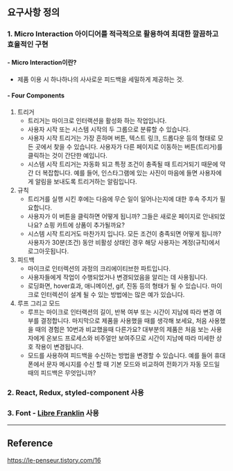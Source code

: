 ## 요구사항 정의

### 1. Micro Interaction 아이디어를 적극적으로 활용하여 최대한 깔끔하고 효율적인 구현
#### - Micro Interaction이란?
  - 제품 이용 시 하나하나의 사사로운 피드백을 세밀하게 제공하는 것.
#### - Four Components
  1. 트리거
      - 트리거는 마이크로 인터랙션을 활성화 하는 작업입니다.
      - 사용자 시작 또는 시스템 시작의 두 그룹으로 분류할 수 있습니다.
      - 사용자 시작 트리거는 가장 흔하며 버튼, 텍스트 링크, 드롭다운 등의 형태로 모든 곳에서 찾을 수 있습니다. 사용자가 다른 페이지로 이동하는 버튼(트리거)를 클릭하는 것이 간단한 예입니다.    
      - 시스템 시작 트리거는 자동화 되고 특정 조건이 충족될 때 트리거되기 때문에 약간 더 복잡합니다.
      예를 들어, 인스타그램에 있는 사진이 마음에 들면 사용자에게 알림을 보내도록 트리거하는 알림입니다.
  2. 규칙
      - 트리거를 실행 시킨 후에는 다음에 무슨 일이 일어나는지에 대한 후속 주치가 필요합니다.
      - 사용자가 이 버튼을 클릭하면 어떻게 됩니까? 그들은 새로운 페이지로 안내되었나요? 쇼핑 카트에 상품이 추가될까요?
      - 시스템 시작 트리거도 마찬가지 입니다.
        모든 조건이 충족되면 어떻게 됩니까? 사용자가 30분(조건) 동안 비활성 상태인 경우 해당 사용자는 계정(규칙)에서 로그아웃됩니다.
  3. 피드백
      - 마이크로 인터렉션의 과정의 크리에이티브한 파트입니다.
      - 사용자들에게 작업이 수행되었거나 변경되었음을 알리는 데 사용됩니다. 
      - 로딩화면, hover효과, 애니메이션, gif, 진동 등의 형태가 될 수 있습니다. 마이크로 인터렉션이 설계 될 수 있는 방법에는 많은 예가 있습니다.
  4. 루프 그리고 모드
      - 루프는 마이크로 인터랙션의 길이, 반복 여부 또는 시간이 지남에 따라 변경 여부를 결정합니다. 마지막으로 제품을 사용했을 때를 생각해 보세요, 처음 사용했을 때의 경험은 10번과 비교했을때 다른가요? 대부분의 제품은 처음 보는 사용자에게 온보드 프로세스와 비주얼만 보여주므로 시간이 지남에 따라 미세한 상호 작용이 변경됩니다.
      - 모드를 사용하여 피드백을 수신하는 방법을 변경할 수 있습니다. 예를 들어 휴대폰에서 문자 메시지를 수신 할 때 기본 모드와 비교하여 전화기가 자동 모드일 때의 피드백은 무엇입니까?
 
### 2. React, Redux, styled-component 사용

### 3. Font - [Libre Franklin](https://fonts.google.com/specimen/Libre+Franklin?query=Libre+Franklin) 사용

<hr />

## Reference
https://le-penseur.tistory.com/16